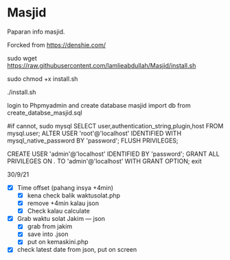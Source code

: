 # Masjid
Paparan info masjid.

Forcked from https://denshie.com/

sudo wget https://raw.githubusercontent.com/lamlieabdullah/Masjid/install.sh

sudo chmod +x install.sh

./install.sh

login to Phpmyadmin and create database masjid
import db from create_databse_masjid.sql

#if cannot, 
sudo mysql
SELECT user,authentication_string,plugin,host FROM mysql.user;
ALTER USER 'root'@'localhost' IDENTIFIED WITH mysql_native_password BY 'password';
FLUSH PRIVILEGES;

CREATE USER 'admin'@'localhost' IDENTIFIED BY 'password';
GRANT ALL PRIVILEGES ON *.* TO 'admin'@'localhost' WITH GRANT OPTION;
exit

30/9/21
- [x]  Time offset (pahang insya +4min)
    - [x]  kena check balik waktusolat.php
    - [x]  remove +4min kalau json
    - [x]  Check kalau calculate

- [x]  Grab waktu solat Jakim — json
    - [x]  grab from jakim
    - [x]  save into .json
    - [x]  put on kemaskini.php
- [x]  check latest date from json, put on screen
